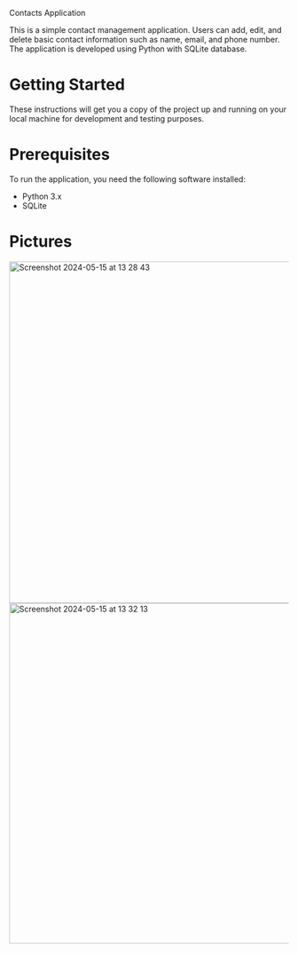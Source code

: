 Contacts Application

This is a simple contact management application. Users can add, edit, and delete basic contact information such as name, email, and phone number. The application is developed using Python with SQLite database.

# Getting Started

These instructions will get you a copy of the project up and running on your local machine for development and testing purposes.

# Prerequisites
To run the application, you need the following software installed:

- Python 3.x
- SQLite


# Pictures

<img width="616" alt="Screenshot 2024-05-15 at 13 28 43" src="https://github.com/elpif13/DataBaseApp/assets/113675207/8f7257e4-7530-4dd2-87a0-fb27a4c001fb">
<img width="614" alt="Screenshot 2024-05-15 at 13 32 13" src="https://github.com/elpif13/DataBaseApp/assets/113675207/ccc393c4-da44-4770-8943-6937dcaf4fa0">

